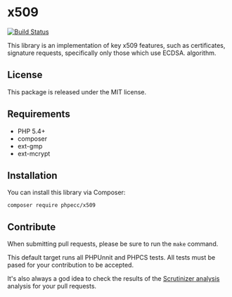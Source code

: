 # x509

[![Build Status](https://travis-ci.org/phpecc/x509.svg?branch=master)](https://travis-ci.org/phpecc/x509)

This library is an implementation of key x509 features, such as certificates,
signature requests, specifically only those which use ECDSA. 
algorithm. 

## License

This package is released under the MIT license.

## Requirements 

  - PHP 5.4+
  - composer
  - ext-gmp
  - ext-mcrypt

## Installation

You can install this library via Composer:

`composer require phpecc/x509`

## Contribute

When submitting pull requests, please be sure to run the `make` command. 

This default target runs all PHPUnnit and PHPCS tests. All tests must be
pased for your contribution to be accepted. 

It's also always a god idea to check the results of the [Scrutinizer analysis](https://scrutinizer-ci.com/g/mdanter/console/)
analysis for your pull requests.


